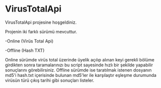 # VirusTotalApi

VirusTotalApi projesine hoşgeldiniz.

Projenin iki farklı sürümü mevcuttur. 

-Online (Virüs Total Api)

-Offline (Hash TXT)

Online sürümde virüs total üzerinde üyelik açılıp alınan keyi gerekli bölüme girdikten sonra taramalarınızı bu script sayesinde hızlı bir şekilde yapabilir sonuçlarını görebilirsiniz.
Offline sürümde ise taratılmak istenen dosyanın md5'i hash.txt içerisinde bulunan md5'ler ile karşılaştır eşleşme durumunda virüsün türü çıkış tarihi gibi sonuçları listeler.

